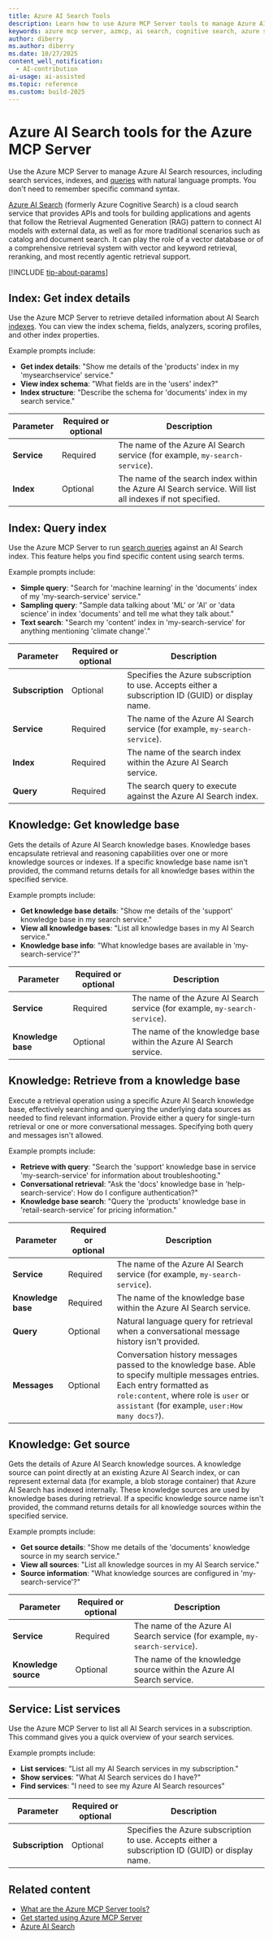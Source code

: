 ```yaml
---
title: Azure AI Search Tools
description: Learn how to use Azure MCP Server tools to manage Azure AI Search resources, indexes, and queries with natural language prompts.
keywords: azure mcp server, azmcp, ai search, cognitive search, azure search, rag
author: diberry
ms.author: diberry
ms.date: 10/27/2025
content_well_notification:
  - AI-contribution
ai-usage: ai-assisted
ms.topic: reference
ms.custom: build-2025
---
```

# Azure AI Search tools for the Azure MCP Server

<!-- azmcp ai-search service list -->

Use the Azure MCP Server to manage Azure AI Search resources, including search services, indexes, and [queries](/azure/search/query-simple-syntax) with natural language prompts. You don't need to remember specific command syntax.

[Azure AI Search](/azure/search/) (formerly Azure Cognitive Search) is a cloud search service that provides APIs and tools for building applications and agents that follow the Retrieval Augmented Generation (RAG) pattern to connect AI models with external data, as well as for more traditional scenarios such as catalog and document search. It can play the role of a vector database or of a comprehensive retrieval system with vector and keyword retrieval, reranking, and most recently agentic retrieval support.

[!INCLUDE [tip-about-params](../includes/tools/parameter-consideration.md)]

## Index: Get index details

<!-- azmcp ai-search index get -->

Use the Azure MCP Server to retrieve detailed information about AI Search [indexes](/azure/search/search-what-is-an-index). You can view the index schema, fields, analyzers, scoring profiles, and other index properties. 

Example prompts include:

- **Get index details**: "Show me details of the 'products' index in my 'mysearchservice' service."
- **View index schema**: "What fields are in the 'users' index?"
- **Index structure**: "Describe the schema for 'documents' index in my search service."

| Parameter | Required or optional | Description |
|-----------|-------------|-------------|
| **Service** | Required | The name of the Azure AI Search service (for example, `my-search-service`). |
| **Index** | Optional | The name of the search index within the Azure AI Search service. Will list all indexes if not specified. |

## Index: Query index

<!-- azmcp ai-search index query -->

Use the Azure MCP Server to run [search queries](/azure/search/query-simple-syntax) against an AI Search index. This feature helps you find specific content using search terms.

Example prompts include:

- **Simple query**: "Search for 'machine learning' in the 'documents' index of my 'my-search-service' service."
- **Sampling query**: "Sample data talking about 'ML' or 'AI' or 'data science' in index 'documents' and tell me what they talk about."
- **Text search**: "Search my 'content' index in 'my-search-service' for anything mentioning 'climate change'."

| Parameter | Required or optional | Description |
|-----------|-------------|-------------|
| **Subscription** | Optional | Specifies the Azure subscription to use. Accepts either a subscription ID (GUID) or display name. |
| **Service** | Required | The name of the Azure AI Search service (for example, `my-search-service`). |
| **Index** | Required | The name of the search index within the Azure AI Search service. |
| **Query** | Required | The search query to execute against the Azure AI Search index. |

## Knowledge: Get knowledge base

<!-- azmcp search knowledge base get -->

Gets the details of Azure AI Search knowledge bases. Knowledge bases encapsulate retrieval and reasoning capabilities over one or more knowledge sources or indexes. If a specific knowledge base name isn't provided, the command returns details for all knowledge bases within the specified service.

Example prompts include:

- **Get knowledge base details**: "Show me details of the 'support' knowledge base in my search service."
- **View all knowledge bases**: "List all knowledge bases in my AI Search service."
- **Knowledge base info**: "What knowledge bases are available in 'my-search-service'?"


| Parameter |  Required or optional | Description |
|-----------------------|----------------------|-------------|
| **Service** |  Required | The name of the Azure AI Search service (for example, `my-search-service`). |
| **Knowledge base** |  Optional | The name of the knowledge base within the Azure AI Search service. |

## Knowledge: Retrieve from a knowledge base

<!-- azmcp search knowledge base retrieve -->

Execute a retrieval operation using a specific Azure AI Search knowledge base, effectively searching and querying the underlying data sources as needed to find relevant information. Provide either a query for single-turn retrieval or one or more conversational messages. Specifying both query and messages isn't allowed.

Example prompts include:

- **Retrieve with query**: "Search the 'support' knowledge base in service 'my-search-service' for information about troubleshooting."
- **Conversational retrieval**: "Ask the 'docs' knowledge base in 'help-search-service': How do I configure authentication?"
- **Knowledge base search**: "Query the 'products' knowledge base in 'retail-search-service' for pricing information."

| Parameter |  Required or optional | Description |
|-----------------------|----------------------|-------------|
| **Service** |  Required | The name of the Azure AI Search service (for example, `my-search-service`). |
| **Knowledge base** |  Required | The name of the knowledge base within the Azure AI Search service. |
| **Query** |  Optional | Natural language query for retrieval when a conversational message history isn't provided. |
| **Messages** |  Optional | Conversation history messages passed to the knowledge base. Able to specify multiple messages entries. Each entry formatted as `role:content`, where role is `user` or `assistant` (for example, `user:How many docs?`). |

## Knowledge: Get source

<!-- azmcp search knowledge source get -->

Gets the details of Azure AI Search knowledge sources. A knowledge source can point directly at an existing Azure AI Search index, or can represent external data (for example, a blob storage container) that Azure AI Search has indexed internally. These knowledge sources are used by knowledge bases during retrieval. If a specific knowledge source name isn't provided, the command returns details for all knowledge sources within the specified service.

Example prompts include:

- **Get source details**: "Show me details of the 'documents' knowledge source in my search service."
- **View all sources**: "List all knowledge sources in my AI Search service."
- **Source information**: "What knowledge sources are configured in 'my-search-service'?"

| Parameter |  Required or optional | Description |
|-----------------------|----------------------|-------------|
| **Service** |  Required | The name of the Azure AI Search service (for example, `my-search-service`). |
| **Knowledge source** |  Optional | The name of the knowledge source within the Azure AI Search service. |


## Service: List services

<!-- azmcp search service list -->

Use the Azure MCP Server to list all AI Search services in a subscription. This command gives you a quick overview of your search services.

Example prompts include:

- **List services**: "List all my AI Search services in my subscription."
- **Show services**: "What AI Search services do I have?"
- **Find services**: "I need to see my Azure AI Search resources"

| Parameter | Required or optional | Description |
|-----------|-------------|-------------|
| **Subscription** | Optional | Specifies the Azure subscription to use. Accepts either a subscription ID (GUID) or display name.|

## Related content

- [What are the Azure MCP Server tools?](index.md)
- [Get started using Azure MCP Server](../get-started.md)
- [Azure AI Search](/azure/search/) 